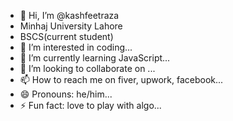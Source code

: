 - 👋 Hi, I’m @kashfeetraza
- Minhaj University Lahore
- BSCS(current student)
- 👀 I’m interested in coding...
- 🌱 I’m currently learning JavaScript...
- 💞️ I’m looking to collaborate on ...
- 📫 How to reach me on fiver, upwork, facebook...
- 😄 Pronouns: he/him...
- ⚡ Fun fact: love to play with algo...

<!---
kashfeetraza/kashfeetraza is a ✨ special ✨ repository because its `README.md` (this file) appears on your GitHub profile.
You can click the Preview link to take a look at your changes.
--->
